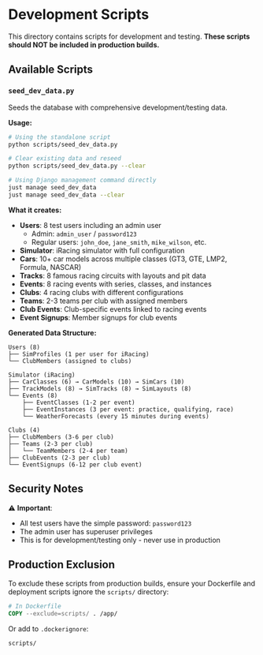 # Development Scripts

This directory contains scripts for development and testing. **These scripts should NOT be included in production builds.**

## Available Scripts

### `seed_dev_data.py`
Seeds the database with comprehensive development/testing data.

**Usage:**
```bash
# Using the standalone script
python scripts/seed_dev_data.py

# Clear existing data and reseed
python scripts/seed_dev_data.py --clear

# Using Django management command directly
just manage seed_dev_data
just manage seed_dev_data --clear
```

**What it creates:**
- **Users**: 8 test users including an admin user
  - Admin: `admin_user` / `password123`
  - Regular users: `john_doe`, `jane_smith`, `mike_wilson`, etc.
- **Simulator**: iRacing simulator with full configuration
- **Cars**: 10+ car models across multiple classes (GT3, GTE, LMP2, Formula, NASCAR)
- **Tracks**: 8 famous racing circuits with layouts and pit data
- **Events**: 8 racing events with series, classes, and instances
- **Clubs**: 4 racing clubs with different configurations
- **Teams**: 2-3 teams per club with assigned members
- **Club Events**: Club-specific events linked to racing events
- **Event Signups**: Member signups for club events

**Generated Data Structure:**
```
Users (8)
├── SimProfiles (1 per user for iRacing)
└── ClubMembers (assigned to clubs)

Simulator (iRacing)
├── CarClasses (6) → CarModels (10) → SimCars (10)
├── TrackModels (8) → SimTracks (8) → SimLayouts (8)
└── Events (8)
    ├── EventClasses (1-2 per event)
    ├── EventInstances (3 per event: practice, qualifying, race)
    └── WeatherForecasts (every 15 minutes during events)

Clubs (4)
├── ClubMembers (3-6 per club)
├── Teams (2-3 per club)
│   └── TeamMembers (2-4 per team)
├── ClubEvents (2-3 per club)
└── EventSignups (6-12 per club event)
```

## Security Notes

⚠️ **Important**:
- All test users have the simple password: `password123`
- The admin user has superuser privileges
- This is for development/testing only - never use in production

## Production Exclusion

To exclude these scripts from production builds, ensure your Dockerfile and deployment scripts ignore the `scripts/` directory:

```dockerfile
# In Dockerfile
COPY --exclude=scripts/ . /app/
```

Or add to `.dockerignore`:
```
scripts/
```
